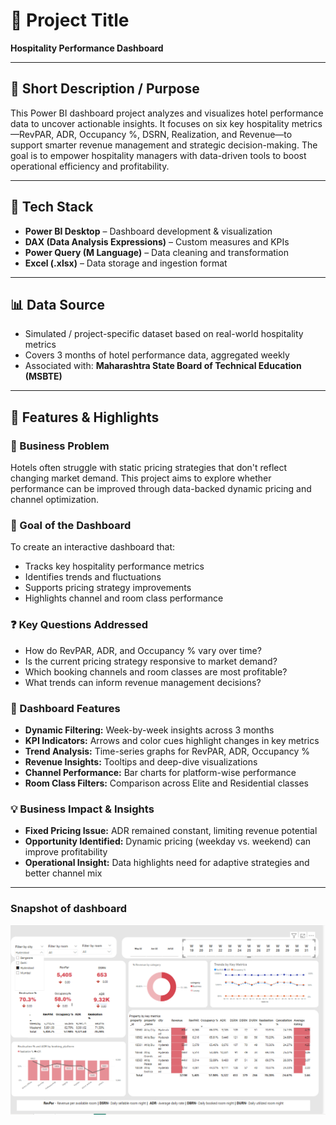 # 📌 Project Title  
**Hospitality Performance Dashboard**

---

## 📝 Short Description / Purpose  
This Power BI dashboard project analyzes and visualizes hotel performance data to uncover actionable insights. It focuses on six key hospitality metrics—RevPAR, ADR, Occupancy %, DSRN, Realization, and Revenue—to support smarter revenue management and strategic decision-making. The goal is to empower hospitality managers with data-driven tools to boost operational efficiency and profitability.

---

## 🧰 Tech Stack  
- **Power BI Desktop** – Dashboard development & visualization  
- **DAX (Data Analysis Expressions)** – Custom measures and KPIs  
- **Power Query (M Language)** – Data cleaning and transformation  
- **Excel (.xlsx)** – Data storage and ingestion format  

---

## 📊 Data Source  
- Simulated / project-specific dataset based on real-world hospitality metrics  
- Covers 3 months of hotel performance data, aggregated weekly  
- Associated with: **Maharashtra State Board of Technical Education (MSBTE)**  

---

## 🌟 Features & Highlights  

### 🧩 Business Problem  
Hotels often struggle with static pricing strategies that don't reflect changing market demand. This project aims to explore whether performance can be improved through data-backed dynamic pricing and channel optimization.

### 🎯 Goal of the Dashboard  
To create an interactive dashboard that:  
- Tracks key hospitality performance metrics  
- Identifies trends and fluctuations  
- Supports pricing strategy improvements  
- Highlights channel and room class performance

### ❓ Key Questions Addressed  
- How do RevPAR, ADR, and Occupancy % vary over time?  
- Is the current pricing strategy responsive to market demand?  
- Which booking channels and room classes are most profitable?  
- What trends can inform revenue management decisions?

### 🚀 Dashboard Features  
- **Dynamic Filtering:** Week-by-week insights across 3 months  
- **KPI Indicators:** Arrows and color cues highlight changes in key metrics  
- **Trend Analysis:** Time-series graphs for RevPAR, ADR, Occupancy %  
- **Revenue Insights:** Tooltips and deep-dive visualizations  
- **Channel Performance:** Bar charts for platform-wise performance  
- **Room Class Filters:** Comparison across Elite and Residential classes  

### 💡 Business Impact & Insights  
- **Fixed Pricing Issue:** ADR remained constant, limiting revenue potential  
- **Opportunity Identified:** Dynamic pricing (weekday vs. weekend) can improve profitability  
- **Operational Insight:** Data highlights need for adaptive strategies and better channel mix

---
 ### Snapshot of dashboard
![Alt text](https://github.com/Janhavi-07/Oyo-Data-Analytics/blob/main/Oyo_dashboard.PNG)
